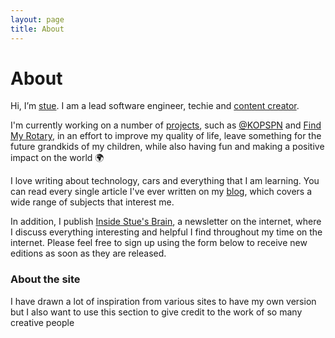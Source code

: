 ```yaml
---
layout: page
title: About
---
```


# About

Hi, I’m <a title="Stuart Elimu" href="/">stue</a>. I am a lead software engineer, techie and [content creator](). 

I'm currently working on a number of [projects](/work), such as [@KOPSPN]() and [Find My Rotary](), in an effort to improve my quality of life, leave something for the future grandkids of my children, while also having fun and making a positive impact on the world 🌍

I love writing about technology, cars and everything that I am learning. You can read every single article I've ever written on my [blog](/blog), which covers a wide range of subjects that interest me. 

In addition, I publish [Inside Stue's Brain](/newsletter), a newsletter on the internet, where I discuss everything interesting and helpful I find throughout my time on the internet. Please feel free to sign up using the form below to receive new editions as soon as they are released. 

### About the site

I have drawn a lot of inspiration from various sites to have my own version but I also want to use this section to give credit to the work of so many creative people

<script async data-uid="3df2bee2cc" src="https://wondrous-speaker-8686.ck.page/3df2bee2cc/index.js"></script>


